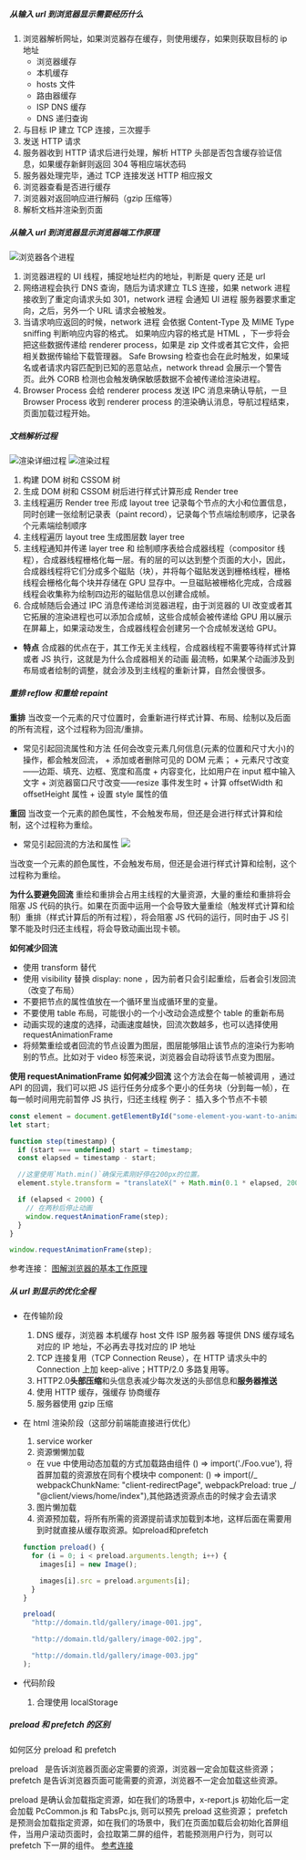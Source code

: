 ##### 从输入 url 到浏览器显示需要经历什么

1. 浏览器解析网址，如果浏览器存在缓存，则使用缓存，如果则获取目标的 ip 地址
   - 浏览器缓存
   - 本机缓存
   - hosts 文件
   - 路由器缓存
   - ISP DNS 缓存
   - DNS 递归查询
2. 与目标 IP 建立 TCP 连接，三次握手
3. 发送 HTTP 请求
4. 服务器收到 HTTP 请求后进行处理，解析 HTTP 头部是否包含缓存验证信息，如果缓存新鲜则返回 304 等相应端状态码
5. 服务器处理完毕，通过 TCP 连接发送 HTTP 相应报文
6. 浏览器查看是否进行缓存
7. 浏览器对返回响应进行解码（gzip 压缩等）
8. 解析文档并渲染到页面

##### 从输入 url 到浏览器显示浏览器端工作原理

![浏览器各个进程](https://pic2.zhimg.com/v2-f04b3c3b86e76c1f63679d6a93191251_r.jpg)

1. 浏览器进程的 UI 线程，捕捉地址栏内的地址，判断是 query 还是 url
2. 网络进程会执行 DNS 查询，随后为请求建立 TLS 连接，如果 network 进程 接收到了重定向请求头如 301，network 进程 会通知 UI 进程 服务器要求重定向，之后，另外一个 URL 请求会被触发。
3. 当请求响应返回的时候，network 进程 会依据 Content-Type 及 MIME Type sniffing 判断响应内容的格式。
   如果响应内容的格式是 HTML ，下一步将会把这些数据传递给 renderer process，如果是 zip 文件或者其它文件，会把相关数据传输给下载管理器。
   Safe Browsing 检查也会在此时触发，如果域名或者请求内容匹配到已知的恶意站点，network thread 会展示一个警告页。此外 CORB 检测也会触发确保敏感数据不会被传递给渲染进程。
4. Browser Process 会给 renderer process 发送 IPC 消息来确认导航，一旦 Browser Process 收到 renderer process 的渲染确认消息，导航过程结束，页面加载过程开始。

##### 文档解析过程

![渲染详细过程](https://segmentfault.com/img/remote/1460000018811212?w=705&h=227)
![渲染过程](https://img2020.cnblogs.com/blog/1944968/202007/1944968-20200701000944192-1745408562.png)

1. 构建 DOM 树和 CSSOM 树
2. 生成 DOM 树和 CSSOM 树后进行样式计算形成 Render tree
3. 主线程遍历 Render tree 形成 layout tree 记录每个节点的大小和位置信息，同时创建一张绘制记录表（paint record），记录每个节点端绘制顺序，记录各个元素端绘制顺序
4. 主线程遍历 layout tree 生成图层数 layer tree
5. 主线程通知并传递 layer tree 和 绘制顺序表给合成器线程（compositor 线程），合成器线程栅格化每一层。有的层的可以达到整个页面的大小，因此，合成器线程将它们分成多个磁贴（块），并将每个磁贴发送到栅格线程，栅格线程会栅格化每个块并存储在 GPU 显存中。一旦磁贴被栅格化完成，合成器线程会收集称为绘制四边形的磁贴信息以创建合成帧。
6. 合成帧随后会通过 IPC 消息传递给浏览器进程，由于浏览器的 UI 改变或者其它拓展的渲染进程也可以添加合成帧，这些合成帧会被传递给 GPU 用以展示在屏幕上，如果滚动发生，合成器线程会创建另一个合成帧发送给 GPU。

- **特点**
  合成器的优点在于，其工作无关主线程，合成器线程不需要等待样式计算或者 JS 执行，这就是为什么合成器相关的动画 最流畅，如果某个动画涉及到布局或者绘制的调整，就会涉及到主线程的重新计算，自然会慢很多。

##### 重排 reflow 和重绘 repaint

**重排**
当改变一个元素的尺寸位置时，会重新进行样式计算、布局、绘制以及后面的所有流程，这个过程称为回流/重排。

- 常见引起回流属性和方法
  任何会改变元素几何信息(元素的位置和尺寸大小)的操作，都会触发回流， + 添加或者删除可见的 DOM 元素； + 元素尺寸改变——边距、填充、边框、宽度和高度 + 内容变化，比如用户在 input 框中输入文字 + 浏览器窗口尺寸改变——resize 事件发生时 + 计算 offsetWidth 和 offsetHeight 属性 + 设置 style 属性的值

**重回**
当改变一个元素的颜色属性，不会触发布局，但还是会进行样式计算和绘制，这个过程称为重绘。

- 常见引起回流的方法和属性
  ![](https://segmentfault.com/img/remote/1460000018811225?w=554&h=235/view)

当改变一个元素的颜色属性，不会触发布局，但还是会进行样式计算和绘制，这个过程称为重绘。

**为什么要避免回流**
重绘和重排会占用主线程的大量资源，大量的重绘和重排将会阻塞 JS 代码的执行。如果在页面中运用一个会导致大量重绘（触发样式计算和绘制）重排（样式计算后的所有过程），将会阻塞 JS 代码的运行，同时由于 JS 引擎不能及时归还主线程，将会导致动画出现卡顿。

**如何减少回流**
- 使用 transform 替代
- 使用 visibility 替换 display: none ，因为前者只会引起重绘，后者会引发回流（改变了布局）
- 不要把节点的属性值放在一个循环里当成循环里的变量。
- 不要使用 table 布局，可能很小的一个小改动会造成整个 table 的重新布局
- 动画实现的速度的选择，动画速度越快，回流次数越多，也可以选择使用 requestAnimationFrame
- 将频繁重绘或者回流的节点设置为图层，图层能够阻止该节点的渲染行为影响别的节点。比如对于 video 标签来说，浏览器会自动将该节点变为图层。

**使用 requestAnimationFrame 如何减少回流**
这个方法会在每一帧被调用 ，通过 API 的回调，我们可以把 JS 运行任务分成多个更小的任务块（分到每一帧），在每一帧时间用完前暂停 JS 执行，归还主线程
例子： 插入多个节点不卡顿

```javascript
const element = document.getElementById("some-element-you-want-to-animate");
let start;

function step(timestamp) {
  if (start === undefined) start = timestamp;
  const elapsed = timestamp - start;

  //这里使用`Math.min()`确保元素刚好停在200px的位置。
  element.style.transform = "translateX(" + Math.min(0.1 * elapsed, 200) + "px)";

  if (elapsed < 2000) {
    // 在两秒后停止动画
    window.requestAnimationFrame(step);
  }
}

window.requestAnimationFrame(step);
```

参考连接：
[图解浏览器的基本工作原理](https://zhuanlan.zhihu.com/p/47407398?from_voters_page=true)

##### 从 url 到显示的优化全程
- 在传输阶段
  1. DNS 缓存，浏览器 本机缓存 host 文件 ISP 服务器 等提供 DNS 缓存域名对应的 IP 地址，不必再去寻找对应的 IP 地址
  2. TCP 连接复用（TCP Connection Reuse），在 HTTP 请求头中的 Connection 上加 keep-alive；HTTP/2.0 多路复用等。
  3. HTTP2.0**头部压缩**和头信息表减少每次发送的头部信息和**服务器推送**
  4. 使用 HTTP 缓存，强缓存 协商缓存
  5. 服务器使用 gzip 压缩

- 在 html 渲染阶段（这部分前端能直接进行优化）
  1. service worker
  2. 资源懒懒加载
  - 在 vue 中使用动态加载的方式加载路由组件 () => import('./Foo.vue'), 将首屏加载的资源放在同有个模块中
    component: () => import(/_ webpackChunkName: "client-redirectPage", webpackPreload: true _/ "@client/views/home/index"),其他路透资源点击的时候才会去请求
  3. 图片懒加载
  4. 资源预加载，将所有所需的资源提前请求加载到本地，这样后面在需要用到时就直接从缓存取资源。如preload和prefetch
  ```javascript
  function preload() {
    for (i = 0; i < preload.arguments.length; i++) {
      images[i] = new Image();

      images[i].src = preload.arguments[i];
    }
  }

  preload(
    "http://domain.tld/gallery/image-001.jpg",

    "http://domain.tld/gallery/image-002.jpg",

    "http://domain.tld/gallery/image-003.jpg"
  );
  ```

- 代码阶段
  1. 合理使用 localStorage


##### preload 和 prefetch 的区别
如何区分 preload 和 prefetch

preload   是告诉浏览器页面必定需要的资源，浏览器一定会加载这些资源；
prefetch 是告诉浏览器页面可能需要的资源，浏览器不一定会加载这些资源。

preload 是确认会加载指定资源，如在我们的场景中，x-report.js 初始化后一定会加载 PcCommon.js 和 TabsPc.js, 则可以预先 preload 这些资源；
prefetch 是预测会加载指定资源，如在我们的场景中，我们在页面加载后会初始化首屏组件，当用户滚动页面时，会拉取第二屏的组件，若能预测用户行为，则可以 prefetch 下一屏的组件。
[参考连接](https://juejin.cn/post/6844903562070196237)